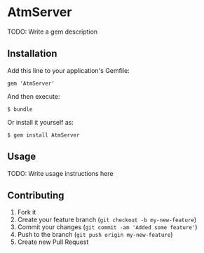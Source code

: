 # AtmServer

TODO: Write a gem description

## Installation

Add this line to your application's Gemfile:

    gem 'AtmServer'

And then execute:

    $ bundle

Or install it yourself as:

    $ gem install AtmServer

## Usage

TODO: Write usage instructions here

## Contributing

1. Fork it
2. Create your feature branch (`git checkout -b my-new-feature`)
3. Commit your changes (`git commit -am 'Added some feature'`)
4. Push to the branch (`git push origin my-new-feature`)
5. Create new Pull Request
